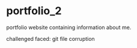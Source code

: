 # portfolio_2
portfolio website containing information about me.

challenged faced:
git file corruption

